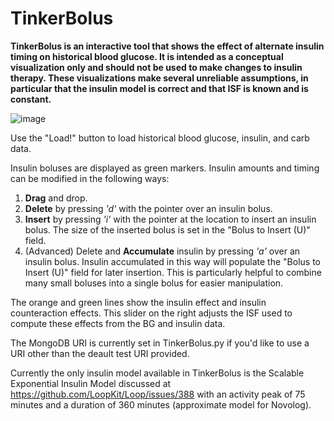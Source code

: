 # TinkerBolus
**TinkerBolus is an interactive tool that shows the effect of alternate insulin timing on historical blood glucose.  It is intended as a conceptual visualization only and should not be used to make changes to insulin therapy.  These visualizations make several unreliable assumptions, in particular that the insulin model is correct and that ISF is known and is constant.**

![image](https://github.com/bedtime4bonzos/TinkerBolus/assets/6617751/18816d85-0481-4446-b61c-90f1056a741f)

Use the "Load!" button to load historical blood glucose, insulin, and carb data.

Insulin boluses are displayed as green markers.  Insulin amounts and timing can be modified in the following ways:
1. **Drag** and drop.
2. **Delete** by pressing  _'d'_  with the pointer over an insulin bolus.
3. **Insert** by pressing  _'i'_  with the pointer at the location to insert an insulin bolus.  The size of the inserted bolus is set in the "Bolus to Insert (U)" field.
4. (Advanced) Delete and **Accumulate** insulin by pressing  _'a'_  over an insulin bolus.  Insulin accumulated in this way will populate the "Bolus to Insert (U)" field for later insertion.  This is particularly helpful to combine many small boluses into a single bolus for easier manipulation.

The orange and green lines show the insulin effect and insulin counteraction effects.  This slider on the right adjusts the ISF used to compute these effects from the BG and insulin data.

The MongoDB URI is currently set in TinkerBolus.py if you'd like to use a URI other than the deault test URI provided.

Currently the only insulin model available in TinkerBolus is the Scalable Exponential Insulin Model discussed at <https://github.com/LoopKit/Loop/issues/388> with an activity peak of 75 minutes and a duration of 360 minutes (approximate model for Novolog).
